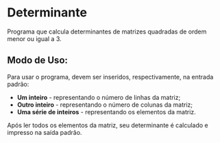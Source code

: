 # Determinante

Programa que calcula determinantes de matrizes quadradas de ordem menor ou igual a 3.

## Modo de Uso:

Para usar o programa, devem ser inseridos, respectivamente, na entrada padrão:
* **Um inteiro** - representando o número de linhas da matriz;
* **Outro inteiro** - representando o número de colunas da matriz;
* **Uma série de inteiros** - representando os elementos da matriz.

Após ler todos os elementos da matriz, seu determinante é calculado e impresso na saída padrão.
